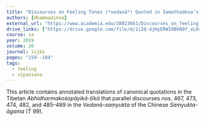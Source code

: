 ```yaml
---
title: "Discourses on Feeling Tones (*vedanā*) Quoted in Śamathadeva’s *Abhidharmakośopāyikā-ṭīkā*"
authors: [dhammadinna]
external_url: "https://www.academia.edu/38023661/Discourses_on_feeling_tones_vedanā_quoted_in_Śamathadeva_s_Abhidharmakośopāyikā_ṭīkā"
drive_links: ["https://drive.google.com/file/d/1iIQ-4jHyERW19BkN9f_vL0rQu1_VTiYl/view?usp=drivesdk"]
course: sa
year: 2019
volume: 20
journal: iijbs
pages: "159--184"
tags:
  - feeling
  - vipassana
---
```


This article contains annotated translations of canonical quotations in the Tibetan *Abhidharmakośopāyikā-ṭīkā* that parallel discourses nos. 467, 473, 474, 482, and 485–489 in the *Vedanā-saṃyukta* of the Chinese *Saṃyukta-āgama* (T 99).
